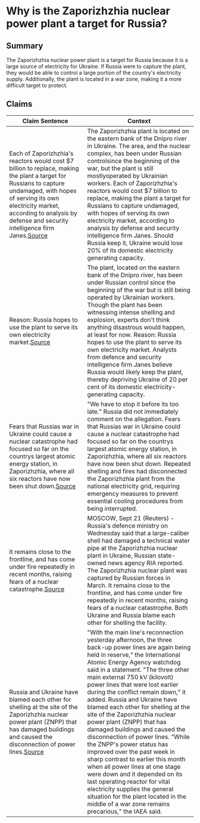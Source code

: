 # Why is the Zaporizhzhia nuclear power plant a target for Russia?

## Summary
The Zaporizhzhia nuclear power plant is a target for Russia because it is a large source of electricity for Ukraine. If Russia were to capture the plant, they would be able to control a large portion of the country's electricity supply. Additionally, the plant is located in a war zone, making it a more difficult target to protect.

## Claims
| Claim Sentence | Context |
|---|---|
|Each of Zaporizhzhia's reactors would cost $7 billion to replace, making the plant a target for Russians to capture undamaged, with hopes of serving its own electricity market, according to analysis by defense and security intelligence firm Janes.<a href="https://www.cnn.com/europe/live-news/russia-ukraine-war-news-09-17-22/h_7dc0b03ad7b5b6356439496a8a23b9c5" target="_blank">Source</a>| The Zaporizhzhia plant is located on the eastern bank of the Dnipro river in Ukraine. The area, and the nuclear complex, has been under Russian controlsince the beginning of the war, but the plant is still mostlyoperated by Ukrainian workers. Each of Zaporizhzhia's reactors would cost $7 billion to replace, making the plant a target for Russians to capture undamaged, with hopes of serving its own electricity market, according to analysis by defense and security intelligence firm Janes. Should Russia keep it, Ukraine would lose 20% of its domestic electricity generating capacity.|
|Reason: Russia hopes to use the plant to serve its own electricity market.<a href="https://www.theweek.in/news/world/2022/09/28/russian-referendum-fate-of-zaporizhzhia-nuclear-power-plant-uncertain.html" target="_blank">Source</a>| The plant, located on the eastern bank of the Dnipro river, has been under Russian control since the beginning of the war but is still being operated by Ukrainian workers. Though the plant has been witnessing intense shelling and explosion, experts don't think anything disastrous would happen, at least for now. Reason: Russia hopes to use the plant to serve its own electricity market. Analysts from defence and security intelligence firm Janes believe Russia would likely keep the plant, thereby depriving Ukraine of 20 per cent of its domestic electricity-generating capacity.|
|Fears that Russias war in Ukraine could cause a nuclear catastrophe had focused so far on the countrys largest atomic energy station, in Zaporizhzhia, where all six reactors have now been shut down.<a href="https://www.washingtonpost.com/world/2022/09/19/ukraine-russia-war-nuclear-plant-pugacheva/" target="_blank">Source</a>| "We have to stop it before its too late." Russia did not immediately comment on the allegation. Fears that Russias war in Ukraine could cause a nuclear catastrophe had focused so far on the countrys largest atomic energy station, in Zaporizhzhia, where all six reactors have now been shut down. Repeated shelling and fires had disconnected the Zaporizhzhia plant from the national electricity grid, requiring emergency measures to prevent essential cooling procedures from being interrupted.|
|It remains close to the frontline, and has come under fire repeatedly in recent months, raising fears of a nuclear catastrophe.<a href="https://www.reuters.com/world/europe/russia-says-zaporizhzhia-nuclear-plant-water-pipe-damaged-by-shell-2022-09-21/" target="_blank">Source</a>| MOSCOW, Sept 21 (Reuters) - Russia's defence ministry on Wednesday said that a large-caliber shell had damaged a technical water pipe at the Zaporizhzhia nuclear plant in Ukraine, Russian state-owned news agency RIA reported. The Zaporizhzhia nuclear plant was captured by Russian forces in March. It remains close to the frontline, and has come under fire repeatedly in recent months, raising fears of a nuclear catastrophe. Both Ukraine and Russia blame each other for shelling the facility.|
|Russia and Ukraine have blamed each other for shelling at the site of the Zaporizhzhia nuclear power plant (ZNPP) that has damaged buildings and caused the disconnection of power lines.<a href="https://www.reuters.com/world/europe/main-power-line-back-up-zaporizhzhia-nuclear-power-plant-iaea-says-2022-09-17/" target="_blank">Source</a>| "With the main line's reconnection yesterday afternoon, the three back-up power lines are again being held in reserve," the International Atomic Energy Agency watchdog said in a statement. "The three other main external 750 kV (kilovolt) power lines that were lost earlier during the conflict remain down," it added. Russia and Ukraine have blamed each other for shelling at the site of the Zaporizhzhia nuclear power plant (ZNPP) that has damaged buildings and caused the disconnection of power lines. "While the ZNPP's power status has improved over the past week in sharp contrast to earlier this month when all power lines at one stage were down and it depended on its last operating reactor for vital electricity supplies the general situation for the plant located in the middle of a war zone remains precarious," the IAEA said.|
